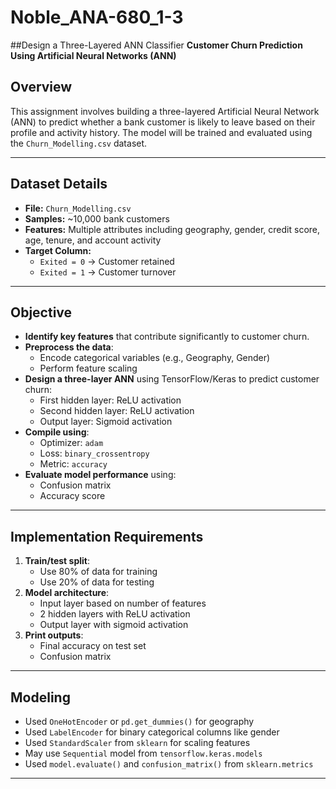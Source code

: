 # Noble_ANA-680_1-3
##Design a Three-Layered ANN Classifier
**Customer Churn Prediction Using Artificial Neural Networks (ANN)**

## Overview
This assignment involves building a three-layered Artificial Neural Network (ANN) to predict whether a bank customer is likely to leave based on their profile and activity history. The model will be trained and evaluated using the `Churn_Modelling.csv` dataset.

---

## Dataset Details
* **File:** `Churn_Modelling.csv`
* **Samples:** \~10,000 bank customers
* **Features:** Multiple attributes including geography, gender, credit score, age, tenure, and account activity
* **Target Column:**
    * `Exited = 0` → Customer retained
    * `Exited = 1` → Customer turnover

---

## Objective
* **Identify key features** that contribute significantly to customer churn.
* **Preprocess the data**:
    * Encode categorical variables (e.g., Geography, Gender)
    * Perform feature scaling
* **Design a three-layer ANN** using TensorFlow/Keras to predict customer churn:
    * First hidden layer: ReLU activation
    * Second hidden layer: ReLU activation
    * Output layer: Sigmoid activation
* **Compile using**:
    * Optimizer: `adam`
    * Loss: `binary_crossentropy`
    * Metric: `accuracy`
* **Evaluate model performance** using:
    * Confusion matrix
    * Accuracy score

---

## Implementation Requirements
1. **Train/test split**:
     * Use 80% of data for training
     * Use 20% of data for testing
2. **Model architecture**:
     * Input layer based on number of features
     * 2 hidden layers with ReLU activation
     * Output layer with sigmoid activation
3. **Print outputs**:
     * Final accuracy on test set
     * Confusion matrix

---

## Modeling
* Used `OneHotEncoder` or `pd.get_dummies()` for geography
* Used `LabelEncoder` for binary categorical columns like gender
* Used `StandardScaler` from `sklearn` for scaling features
* May use `Sequential` model from `tensorflow.keras.models`
* Used `model.evaluate()` and `confusion_matrix()` from `sklearn.metrics`

---
